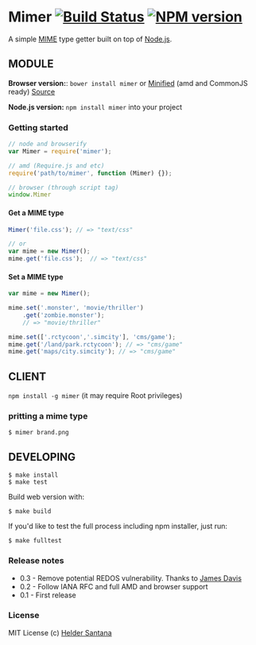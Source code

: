 Mimer [![Build Status](https://secure.travis-ci.org/data-uri/mimer.png?branch=master)](http://travis-ci.org/data-uri/mimer) [![NPM version](https://badge.fury.io/js/mimer.png)](http://badge.fury.io/js/mimer)
=========

A simple [MIME][mime] type getter built on top of [Node.js][nodejs].

MODULE
---------

**Browser version:**: `bower install mimer` or [Minified][browserminified] (amd and CommonJS ready) [Source][browsersource]

**Node.js version:** `npm install mimer` into your project


### Getting started
```js
// node and browserify
var Mimer = require('mimer');

// amd (Require.js and etc)
require('path/to/mimer', function (Mimer) {});

// browser (through script tag)
window.Mimer
```

#### Get a MIME type
```js
Mimer('file.css'); // => "text/css"

// or
var mime = new Mimer();
mime.get('file.css');  // => "text/css"
```

#### Set a MIME type
```js
var mime = new Mimer();

mime.set('.monster', 'movie/thriller')
	.get('zombie.monster');
	// => "movie/thriller"

mime.set(['.rctycoon','.simcity'], 'cms/game');
mime.get('/land/park.rctycoon'); // => "cms/game"
mime.get('maps/city.simcity'); // => "cms/game"
```

CLIENT
---------

`npm install -g mimer` (it may require Root privileges)

### pritting a mime type
```CLI
$ mimer brand.png
```

DEVELOPING
----------

```CLI
$ make install
$ make test
```

Build web version with:

```CLI
$ make build
```

If you'd like to test the full process including npm installer, just run:

```CLI
$ make fulltest
```

###  Release notes

* 0.3 - Remove potential REDOS vulnerability. Thanks to [James Davis](http://people.cs.vt.edu/~davisjam/)
* 0.2 - Follow IANA RFC and full AMD and browser support
* 0.1 - First release

###  License

MIT License
(c) [Helder Santana](http://heldr.com)

[nodejs]: http://nodejs.org/download
[bower]: http://bower.io
[mime]: http://en.wikipedia.org/wiki/MIME
[browserminified]: https://raw.github.com/heldr/mimer/master/dist/mimer.min.js
[browsersource]: https://raw.github.com/heldr/mimer/master/dist/mimer.js